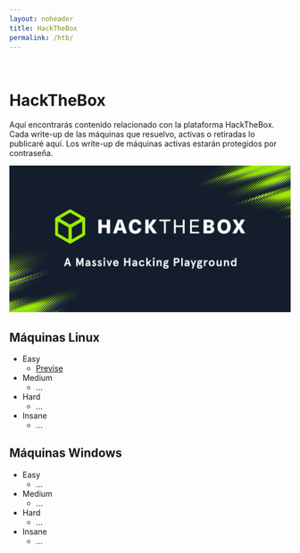 ```yaml
---
layout: noheader
title: HackTheBox
permalink: /htb/
---
```


<br/>

# HackTheBox

Aquí encontrarás contenido relacionado con la plataforma HackTheBox.
Cada write-up de las máquinas que resuelvo, activas o retiradas lo publicaré aquí.
Los write-up de máquinas activas estarán protegidos por contraseña.

![HackTheBox](/assets/images/hackthebox/htb.jpg)


## Máquinas Linux
  - Easy
    - [Previse](/htb/previse)
  - Medium
    - ...
  - Hard
    - ...
  - Insane
    - ...

## Máquinas Windows
  - Easy
    - ...
  - Medium
    - ...
  - Hard
    - ...
  - Insane
    - ...